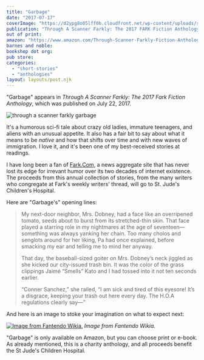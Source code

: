 ```yaml
---
title: "Garbage"
date: "2017-07-17"
coverImage: "https://d2ypg8o05lff0b.cloudfront.net/wp-content/uploads/sites/3/pages/through-a-scanner-farkly.jpg"
publication: "Through A Scanner Farkly: The 2017 FARK Fiction Anthology"
out of print: 
amazon: "https://www.amazon.com/Through-Scanner-Farkly-Fiction-Anthology/dp/1548617113/"
barnes and noble: 
bookshop dot org:
pub store: 
categories:
  - "short-stories"
  - "anthologies"
layout: layouts/post.njk
---
```


"Garbage" appears in _Through A Scanner Farkly: The 2017 Fark Fiction Anthology_, which was published on July 22, 2017.

![through a scanner farkly garbage](https://d2ypg8o05lff0b.cloudfront.net/wp-content/uploads/sites/3/pages/through-a-scanner-farkly.jpg)

It's a humorous sci-fi tale about crazy old ladies, immature teenagers, and aliens with an unusual appetite. It also has a fair bit to say about what it means to be _native_ and how that shifts over time and with new waves of immigration. I love it, and it's been one of my best-received stories at readings.

I have long been a fan of [Fark.Com](http://www.fark.com), a news aggregate site that has never lost its edge for irrevant humor over its two decades of internet existence. The proceeds from this annual collection of stories, from the many writers who congregate at Fark's weekly writers' thread, will go to St. Jude's Children's Hospital.

Here are "Garbage's" opening lines:

> My next-door neighbor, Mrs. Dobney, had a face like an overripened tomato, seeds about to burst from its stretched-thin skin. That face played a starring role in my nightmares at the age of seventeen—something was always yanking her chain. Too many cholos and senglots around for her liking, Pa had once explained, before smacking my ear and telling me to mind her anyway.
>
> That day, the baseball-sized goiter on Mrs. Dobney’s neck jiggled as she kicked our city-issued trash bin. It was the color of the grass clippings Jaimé “Smells” Kato and I had tossed into it not ten seconds earlier.
>
> “Conner Sanchez,” she railed, “I am sick and tired of this eyesore! It’s a disgrace, keeping your trash out here every day. The H.O.A regulations clearly say—”

And here is an image to stoke your imagination on what to expect next:

[![Image from Fantendo Wikia.](https://d2ypg8o05lff0b.cloudfront.net/wp-content/uploads/sites/3/pages/Blue_Chain_Chomp_Art.png)](http://fantendo.wikia.com/wiki/File:Blue_Chain_Chomp_Art.png) *Image from Fantendo Wikia.*

"Garbage" is only available on Amazon, but you can choose print or e-book. As already mentioned, this is a charity anthology, and all proceeds benefit the St Jude's Children Hospital.
